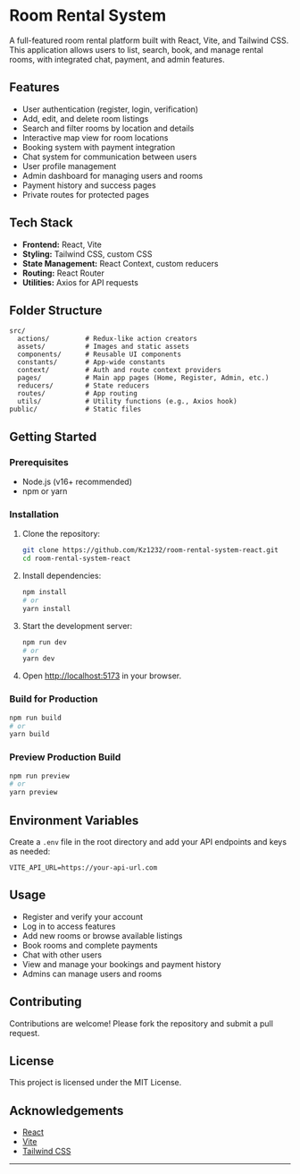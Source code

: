 # Room Rental System

A full-featured room rental platform built with React, Vite, and Tailwind CSS. This application allows users to list, search, book, and manage rental rooms, with integrated chat, payment, and admin features.

## Features

- User authentication (register, login, verification)
- Add, edit, and delete room listings
- Search and filter rooms by location and details
- Interactive map view for room locations
- Booking system with payment integration
- Chat system for communication between users
- User profile management
- Admin dashboard for managing users and rooms
- Payment history and success pages
- Private routes for protected pages

## Tech Stack

- **Frontend:** React, Vite
- **Styling:** Tailwind CSS, custom CSS
- **State Management:** React Context, custom reducers
- **Routing:** React Router
- **Utilities:** Axios for API requests

## Folder Structure

```
src/
  actions/         # Redux-like action creators
  assets/          # Images and static assets
  components/      # Reusable UI components
  constants/       # App-wide constants
  context/         # Auth and route context providers
  pages/           # Main app pages (Home, Register, Admin, etc.)
  reducers/        # State reducers
  routes/          # App routing
  utils/           # Utility functions (e.g., Axios hook)
public/            # Static files
```

## Getting Started

### Prerequisites

- Node.js (v16+ recommended)
- npm or yarn

### Installation

1. Clone the repository:
   ```sh
   git clone https://github.com/Kz1232/room-rental-system-react.git
   cd room-rental-system-react
   ```

2. Install dependencies:
   ```sh
   npm install
   # or
   yarn install
   ```

3. Start the development server:
   ```sh
   npm run dev
   # or
   yarn dev
   ```

4. Open [http://localhost:5173](http://localhost:5173) in your browser.

### Build for Production

```sh
npm run build
# or
yarn build
```

### Preview Production Build

```sh
npm run preview
# or
yarn preview
```

## Environment Variables

Create a `.env` file in the root directory and add your API endpoints and keys as needed:

```
VITE_API_URL=https://your-api-url.com
```

## Usage

- Register and verify your account
- Log in to access features
- Add new rooms or browse available listings
- Book rooms and complete payments
- Chat with other users
- View and manage your bookings and payment history
- Admins can manage users and rooms

## Contributing

Contributions are welcome! Please fork the repository and submit a pull request.

## License

This project is licensed under the MIT License.

## Acknowledgements

- [React](https://react.dev/)
- [Vite](https://vitejs.dev/)
- [Tailwind CSS](https://tailwindcss.com/)

---

